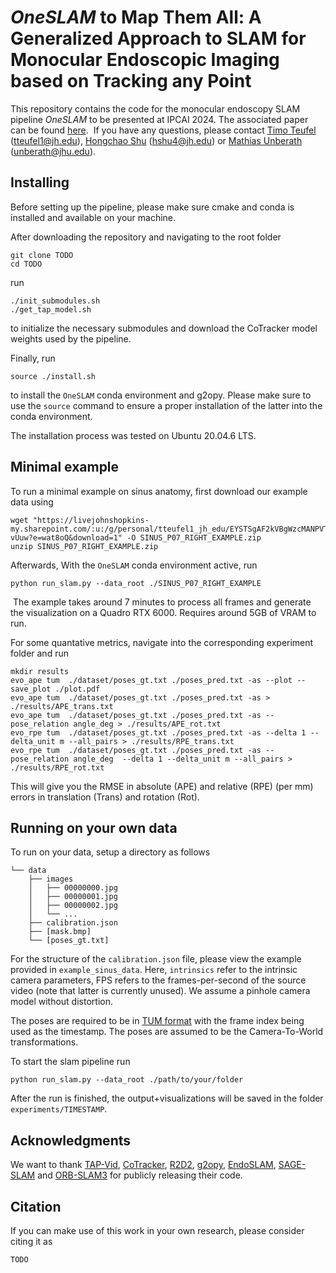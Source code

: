 # *OneSLAM* to Map Them All: A Generalized Approach to SLAM for Monocular Endoscopic Imaging based on Tracking any Point

This repository contains the code for the monocular endoscopy SLAM pipeline *OneSLAM* to be presented at IPCAI 2024. The associated paper can be found [here](https://en.wikipedia.org/wiki/Todo).  If you have any questions, please contact [Timo Teufel](https://www.linkedin.com/in/timo-teufel-b00365247/) (tteufel1@jh.edu), [Hongchao Shu](https://en.wikipedia.org/wiki/Personal_web_page) (hshu4@jh.edu) or [Mathias Unberath](https://engineering.jhu.edu/faculty/mathias-unberath/) (unberath@jhu.edu). 

## Installing

Before setting up the pipeline, please make sure cmake and conda is installed and available on your machine.
 
After downloading the repository and navigating to the root folder

```
git clone TODO
cd TODO
```

run 

```
./init_submodules.sh
./get_tap_model.sh
```

to initialize the necessary submodules and download the CoTracker model weights used by the pipeline.

Finally, run

```
source ./install.sh
```

to install the `OneSLAM` conda environment and g2opy. Please make sure to use the `source` command to ensure a proper installation of the latter into the conda environment.

The installation process was tested on Ubuntu 20.04.6 LTS.

## Minimal example

To run a minimal example on sinus anatomy, first download our example data using 

```
wget "https://livejohnshopkins-my.sharepoint.com/:u:/g/personal/tteufel1_jh_edu/EYSTSgAF2kVBgWzcMANPVTUBMSN5vzUsMHUqZ2gA4-vUuw?e=wat8oQ&download=1" -O SINUS_P07_RIGHT_EXAMPLE.zip
unzip SINUS_P07_RIGHT_EXAMPLE.zip
```

Afterwards, With the `OneSLAM` conda environment active, run

```
python run_slam.py --data_root ./SINUS_P07_RIGHT_EXAMPLE
```
 The example takes around 7 minutes to process all frames and generate the visualization on a Quadro RTX 6000. Requires around 5GB of VRAM to run.

For some quantative metrics, navigate into the corresponding experiment folder and run
```
mkdir results
evo_ape tum  ./dataset/poses_gt.txt ./poses_pred.txt -as --plot --save_plot ./plot.pdf 
evo_ape tum  ./dataset/poses_gt.txt ./poses_pred.txt -as > ./results/APE_trans.txt
evo_ape tum  ./dataset/poses_gt.txt ./poses_pred.txt -as --pose_relation angle_deg > ./results/APE_rot.txt
evo_rpe tum  ./dataset/poses_gt.txt ./poses_pred.txt -as --delta 1 --delta_unit m --all_pairs > ./results/RPE_trans.txt
evo_rpe tum  ./dataset/poses_gt.txt ./poses_pred.txt -as --pose_relation angle_deg  --delta 1 --delta_unit m --all_pairs > ./results/RPE_rot.txt
```
This will give you the RMSE in absolute (APE) and relative (RPE) (per mm) errors in translation (Trans) and rotation (Rot). 

## Running on your own data

To run on your data, setup a directory as follows

```
└── data
    ├── images
    │   ├── 00000000.jpg
    │   ├── 00000001.jpg
    │   ├── 00000002.jpg
    │   └── ...
    ├── calibration.json
    ├── [mask.bmp]
    └── [poses_gt.txt]
```

For the structure of the `calibration.json` file, please view the example provided in `example_sinus_data`. Here, `intrinsics` refer to the intrinsic camera parameters, FPS refers to the frames-per-second of the source video (note that latter is currently unused). We assume a pinhole camera model without distortion. 

The poses are required to be in [TUM format](https://github.com/MichaelGrupp/evo/wiki/Formats#tum---tum-rgb-d-dataset-trajectory-format) with the frame index being used as the timestamp. The poses are assumed to be the Camera-To-World transformations.

To start the slam pipeline run

```
python run_slam.py --data_root ./path/to/your/folder
```

After the run is finished, the output+visualizations will be saved in the folder `experiments/TIMESTAMP`.

## Acknowledgments

We want to thank [TAP-Vid](https://tapvid.github.io/), [CoTracker](https://co-tracker.github.io/), [R2D2](https://github.com/naver/r2d2),  [g2opy](https://github.com/uoip/g2opy), [EndoSLAM](https://github.com/CapsuleEndoscope/EndoSLAM/tree/master), [SAGE-SLAM](https://github.com/lppllppl920/SAGE-SLAM) and [ORB-SLAM3](https://github.com/UZ-SLAMLab/ORB_SLAM3) for publicly releasing their code.

## Citation

If you can make use of this work in your own research, please consider citing it as

```
TODO
```
